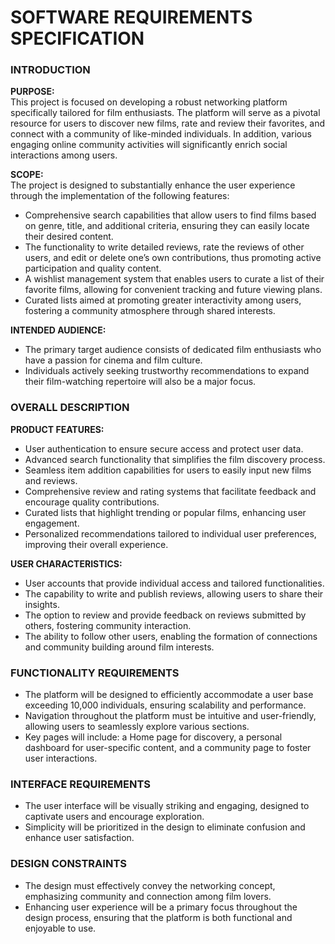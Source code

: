 # SOFTWARE REQUIREMENTS SPECIFICATION 

### INTRODUCTION

**PURPOSE:** \
 This project is focused on developing a robust networking platform specifically tailored for film enthusiasts. The platform will serve as a pivotal resource for users to discover new films, rate and review their favorites, and connect with a community of like-minded individuals. In addition, various engaging online community activities will significantly enrich social interactions among users.

**SCOPE:** \
 The project is designed to substantially enhance the user experience through the implementation of the following features:  
- Comprehensive search capabilities that allow users to find films based on genre, title, and additional criteria, ensuring they can easily locate their desired content.  
- The functionality to write detailed reviews, rate the reviews of other users, and edit or delete one’s own contributions, thus promoting active participation and quality content.  
- A wishlist management system that enables users to curate a list of their favorite films, allowing for convenient tracking and future viewing plans.  
- Curated lists aimed at promoting greater interactivity among users, fostering a community atmosphere through shared interests.  

**INTENDED AUDIENCE:** 
- The primary target audience consists of dedicated film enthusiasts who have a passion for cinema and film culture.  
- Individuals actively seeking trustworthy recommendations to expand their film-watching repertoire will also be a major focus.  

### OVERALL DESCRIPTION

**PRODUCT FEATURES:**  
- User authentication to ensure secure access and protect user data.  
- Advanced search functionality that simplifies the film discovery process.  
- Seamless item addition capabilities for users to easily input new films and reviews.  
- Comprehensive review and rating systems that facilitate feedback and encourage quality contributions.  
- Curated lists that highlight trending or popular films, enhancing user engagement.  
- Personalized recommendations tailored to individual user preferences, improving their overall experience.  

**USER CHARACTERISTICS:**  
- User accounts that provide individual access and tailored functionalities.  
- The capability to write and publish reviews, allowing users to share their insights.  
- The option to review and provide feedback on reviews submitted by others, fostering community interaction.  
- The ability to follow other users, enabling the formation of connections and community building around film interests.  

### FUNCTIONALITY REQUIREMENTS  
- The platform will be designed to efficiently accommodate a user base exceeding 10,000 individuals, ensuring scalability and performance.  
- Navigation throughout the platform must be intuitive and user-friendly, allowing users to seamlessly explore various sections.  
- Key pages will include: a Home page for discovery, a personal dashboard for user-specific content, and a community page to foster user interactions.  

### INTERFACE REQUIREMENTS  
- The user interface will be visually striking and engaging, designed to captivate users and encourage exploration.  
- Simplicity will be prioritized in the design to eliminate confusion and enhance user satisfaction.  

### DESIGN CONSTRAINTS  
- The design must effectively convey the networking concept, emphasizing community and connection among film lovers.  
- Enhancing user experience will be a primary focus throughout the design process, ensuring that the platform is both functional and enjoyable to use.
